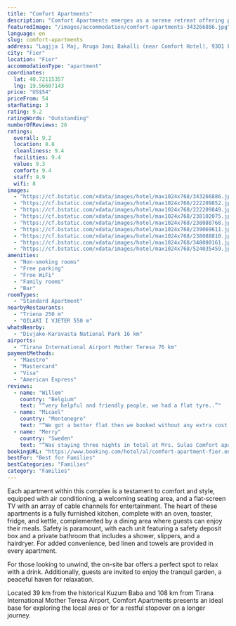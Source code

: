```yaml
---
title: "Comfort Apartments"
description: "Comfort Apartments emerges as a serene retreat offering picturesque garden views and a cozy ambiance, located just a stone's throw away from the vibrant Independence Square."
featuredImage: "/images/accommodation/comfort-apartments-343266886.jpg"
language: en
slug: comfort-apartments
address: "Lagjja 1 Maj, Rruga Jani Bakalli (near Comfort Hotel), 9301 Fier, Albania"
city: "Fier"
location: "Fier"
accommodationType: "apartment"
coordinates:
  lat: 40.72115357
  lng: 19.56607143
price: "US$54"
priceFrom: 54
starRating: 3
rating: 9.2
ratingWords: "Outstanding"
numberOfReviews: 26
ratings:
  overall: 9.2
  location: 8.8
  cleanliness: 9.4
  facilities: 9.4
  value: 9.3
  comfort: 9.4
  staff: 9.9
  wifi: 8
images:
  - "https://cf.bstatic.com/xdata/images/hotel/max1024x768/343266886.jpg?k=6d0c24112803ddb6de01a0a0d2efaf442de962b859916dbf05d730b89444bf56&o=&hp=1"
  - "https://cf.bstatic.com/xdata/images/hotel/max1024x768/222209852.jpg?k=97d093e28637e4dd9263f9dd1598d2d2f70ff685916d38c00ad4f0e085b99d52&o=&hp=1"
  - "https://cf.bstatic.com/xdata/images/hotel/max1024x768/222209849.jpg?k=a57a4d1f656a95f55d7a5b76b167d051ecf2f9bf774e4c33822f7b16a1704f51&o=&hp=1"
  - "https://cf.bstatic.com/xdata/images/hotel/max1024x768/238102075.jpg?k=8b853a877ef85ca90f1cfdf2a85800de7c5de008a354c1c4aee1ebca63bc1c85&o=&hp=1"
  - "https://cf.bstatic.com/xdata/images/hotel/max1024x768/238088768.jpg?k=a627eb123c8df862473c9543822f92e5b79e99c9f23900bb987f81640b7853ad&o=&hp=1"
  - "https://cf.bstatic.com/xdata/images/hotel/max1024x768/239069611.jpg?k=ebe077106cf0932204a2203f3cdfc6635d2f36bda81a7c831d1b72a7bdf9cd85&o=&hp=1"
  - "https://cf.bstatic.com/xdata/images/hotel/max1024x768/238088810.jpg?k=4af37ae541042e40656250358488f67f90960ac07907f3e2591b48973080c13d&o=&hp=1"
  - "https://cf.bstatic.com/xdata/images/hotel/max1024x768/348080161.jpg?k=58250fb1db0e8cb96cd85c98c7bdef8124dce6276825364f34216ec01530d003&o=&hp=1"
  - "https://cf.bstatic.com/xdata/images/hotel/max1024x768/524035459.jpg?k=cc131338f1f153753bfe468e3104a0205b0201b4fdf04b31738f37ad0d59990d&o=&hp=1"
amenities:
  - "Non-smoking rooms"
  - "Free parking"
  - "Free WiFi"
  - "Family rooms"
  - "Bar"
roomTypes:
  - "Standard Apartment"
nearbyRestaurants:
  - "Triena 250 m"
  - "QILARI I VJETER 550 m"
whatsNearby:
  - "Divjake-Karavasta National Park 16 km"
airports:
  - "Tirana International Airport Mother Teresa 76 km"
paymentMethods:
  - "Maestro"
  - "Mastercard"
  - "Visa"
  - "American Express"
reviews:
  - name: "Willem"
    country: "Belgium"
    text: "“very helpful and friendly people, we had a flat tyre..”"
  - name: "Micael"
    country: "Montenegro"
    text: "“We got a better flat then we booked without any extra cost and the flat where excellent. New, clean and very nice bed and sofa etc. This was our second stay in the hotel.”"
  - name: "Merry"
    country: "Sweden"
    text: "“Was staying three nights in total at Mrs. Sulas Comfort apartments and was absolutely happy and satisfied with my stay. Mrs. Sula was very accommodating and welcoming. The apartment had a big and nice balcony on top floor with a good view,...”"
bookingURL: "https://www.booking.com/hotel/al/comfort-apartment-fier.en-gb.html?aid=8035640"
bestFor: "Best for Families"
bestCategories: "Families"
category: "Families"
---
```


Each apartment within this complex is a testament to comfort and style, equipped with air conditioning, a welcoming seating area, and a flat-screen TV with an array of cable channels for entertainment. The heart of these apartments is a fully furnished kitchen, complete with an oven, toaster, fridge, and kettle, complemented by a dining area where guests can enjoy their meals. Safety is paramount, with each unit featuring a safety deposit box and a private bathroom that includes a shower, slippers, and a hairdryer. For added convenience, bed linen and towels are provided in every apartment.

For those looking to unwind, the on-site bar offers a perfect spot to relax with a drink. Additionally, guests are invited to enjoy the tranquil garden, a peaceful haven for relaxation.

Located 39 km from the historical Kuzum Baba and 108 km from Tirana International Mother Teresa Airport, Comfort Apartments presents an ideal base for exploring the local area or for a restful stopover on a longer journey.